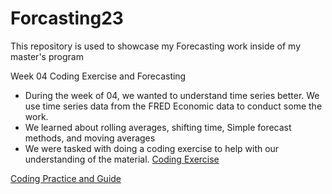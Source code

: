# Forcasting23
This repository is used to showcase my Forecasting work inside of my master's program

Week 04 Coding Exercise and Forecasting 
- During the week of 04, we wanted to understand time series better. We use time series data from the FRED Economic data to conduct some the work.
- We learned about rolling averages, shifting time, Simple forecast methods, and moving averages
- We were tasked with doing a coding exercise to help with our understanding of the material.
[Coding Exercise](https://github.com/ReeceAlbert/Forcasting23/blob/main/Week%204%20Coding%20Exercise%20.ipynb)

[Coding Practice and Guide](https://github.com/ReeceAlbert/Forcasting23/blob/main/Week%204.ipynb)

